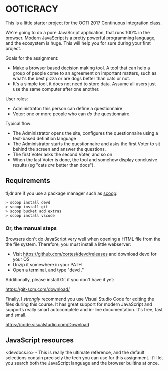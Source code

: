 OOTICRACY
=========
This is a little starter project for the OOTI 2017 Continuous Integration class.

We're going to do a pure JavaScript application, that runs 100% in the browser.
Modern JavaScript is a pretty powerful programming language, and the ecosystem is huge. This will help you for sure during your first project. 

Goals for the assignment:
* Make a browser based decision making tool. A tool that can help a group of people come to an agreement on important matters, such as what's the best pizza or are dogs better than cats or not.
* It's a simple tool, it does not need to store data. Assume all users just use the same computer after one another.

User roles:
* Administrator: this person can define a questionnaire
* Voter: one or more people who can *do* the questionnaire.

Typical flow:
* The Administrator opens the site, configures the questionnaire using a text-based definition language
* The Administrator starts the questionnaire and asks the first Voter to sit behind the screen and answer the questions.
* The first Voter asks the second Voter, and so on
* When the last Voter is done, the tool and somehow display conclusive results (eg "cats *are* better than docs").

Requirements
------------
tl;dr are if you use a package manager such as [scoop](http://scoop.sh/):
```
> scoop install devd
> scoop install git
> scoop bucket add extras
> scoop install vscode
```

### Or, the manual steps

Browsers don't do JavaScript very well when opening a HTML file from the the file system. Therefore, you must install a little webserver:

* Visit https://github.com/cortesi/devd/releases and download devd for your OS
* Unzip it somewhere in your PATH
* Open a terminal, and type "devd ."

Additionally, please install Git if you don't have it yet:

https://git-scm.com/download/

Finally, I *strongly* recommend you use Visual Studio Code for editing the files during this course. It has great support for modern JavaScript and supports really smart autocomplete and in-line documentation. It's free, fast and small. 

https://code.visualstudio.com/Download


JavaScript resources
--------------------
<devdocs.io> - This is really the ultimate reference, and the default selections contain precisely the tech you can use for this assignment. It'll let you search both the JavaScript language and the browser builtins at once.